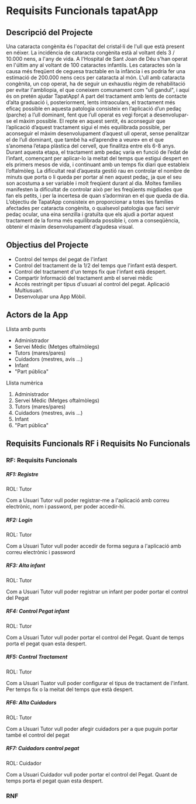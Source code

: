 # Requisits Funcionals tapatApp

## Descripció del Projecte

Una cataracta congènita és l'opacitat del cristal·lí de l'ull que està present en néixer. La incidència de cataracta congènita està al voltant dels 3 / 10.000 nens, a l'any de vida. A l'Hospital de Sant Joan de Déu s'han operat en l'últim any al voltant de 100 cataractes infantils.
Les cataractes són la causa més freqüent de ceguesa tractable en la infància i es podria fer una estimació de 200.000 nens cecs per cataracta al món.
L'ull amb cataracta congènita, un cop operat, ha de seguir un exhaustiu règim de rehabilitació per evitar l'ambliopia, el que coneixem comunament com "ull gandul", i aquí és on pretén ajudar TapatApp! 
A part del tractament amb lents de contacte d’alta graduació i, posteriorment, lents intraoculars, el tractament més eficaç possible en aquesta patologia consisteix en l’aplicació d’un pedaç (parche) a l’ull dominant, fent que l’ull operat es vegi forçat a desenvolupar-se el màxim possible. El repte en aquest sentit, és aconseguir que l’aplicació d’aquest tractament sigui el més equilibrada possible, per aconseguir el màxim desenvolupament d’aquest ull operat, sense penalitzar el de l’ull dominant, que també ha «d’aprendre a veure» en el que s’anomena l’etapa plàstica del cervell, que finalitza entre els 6-8 anys.
Durant aquesta etapa, el tractament amb pedaç varia en funció de l’edat de l’infant, començant per aplicar-lo la meitat del temps que estigui despert en els primers mesos de vida, i continuant amb un temps fix diari que estableix l’oftalmòleg. La dificultat real d’aquesta gestió rau en controlar el nombre de minuts que porta o li queda per portar al nen aquest pedaç, ja que el seu son acostuma a ser variable i molt freqüent durant al dia. Moltes famílies manifesten la dificultat de controlar això per les freqüents migdiades que fan els petits, i per la incertesa de quan s’adormiran en el que queda de dia.
L’objectiu de TapatApp consisteix en proporcionar a totes les famílies afectades per cataracta congènita, o qualsevol patologia que faci servir pedaç ocular, una eina senzilla i gratuïta que els ajudi a portar aquest tractament de la forma més equilibrada possible i, com a conseqüència, obtenir el màxim desenvolupament d’agudesa visual.

## Objectius del Projecte

- Control del temps del pegat de l'infant
- Control del tractament de la 1/2 del temps que l'infant està despert.
- Control del tractament d'un temps fix que l'infant està despert.
- Compartir Informació del tractament amb el servei mèdic
- Accés restringit per tipus d'usuari al control del pegat. Aplicació Multiusuari.
- Desenvolupar una App Mòbil.

## Actors de la App

Llista amb punts
<ul>
    <li>Administrador</li>
    <li>Servei Mèdic (Metges oftalmòlegs)</li>
    <li>Tutors (mares/pares)</li>
    <li>Cuidadors (mestres, avis ...)</li>
    <li>Infant</li>
    <li>"Part pública"</li>
</ul> 

Llista numèrica
<ol>
    <li>Administrador</li>
    <li>Servei Mèdic (Metges oftalmòlegs)</li>
    <li>Tutors (mares/pares)</li>
    <li>Cuidadors (mestres, avis ...)</li>
    <li>Infant</li>
    <li>"Part pública"</li>
</ol>


## Requisits Funcionals RF i Requisits No Funcionals

### RF: Requisits Funcionals

<div class="alert alert-info">
  <h5>RF1: Registre</h5>
  <p>ROL: Tutor</p>
  <p>Com a Usuari Tutor vull poder registrar-me a l'aplicació amb correu electrònic, nom i password, per poder accedir-hi.</p>
</div>

<div class="alert alert-info">
  <h5>RF2: Login</h5>
  <p>ROL: Tutor</p>
  <p>Com a Usuari Tutor vull poder accedir de forma segura a l'aplicació amb correu electrònic i password</p>
</div>

<div class="alert alert-info">
  <h5>RF3: Alta infant</h5>
  <p>ROL: Tutor</p>
  <p>Com a Usuari Tutor vull poder registrar un infant per poder portar el control del Pegat</p>
</div>

<div class="alert alert-info">
  <h5>RF4: Control Pegat infant</h5>
  <p>ROL: Tutor</p>
  <p>Com a Usuari Tutor vull poder portar el control del Pegat. Quant de temps porta el pegat quan esta despert.</p>
</div>

<div class="alert alert-info">
  <h5>RF5: Control Tractament</h5>
  <p>ROL: Tutor</p>
  <p>Com a Usuari Tuator vull poder configurar el tipus de tractament de l'infant. Per temps fix o la meitat del temps que està despert.</p>
</div>

<div class="alert alert-info">
  <h5>RF6: Alta Cuidadors</h5>
  <p>ROL: Tutor</p>
  <p>Com a Usuari Tutor vull poder afegir cuidadors per a que puguin portar també el control del pegat</p>
</div>

<div class="alert alert-info">
  <h5>RF7: Cuidadors control pegat</h5>
  <p>ROL: Cuidador</p>
  <p>Com a Usuari Cuidador vull poder portar el control del Pegat. Quant de temps porta el pegat quan esta despert.</p>
</div>

### RNF

